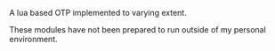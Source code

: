A lua based OTP implemented to varying extent.

These modules have not been prepared to run outside of my personal environment.
